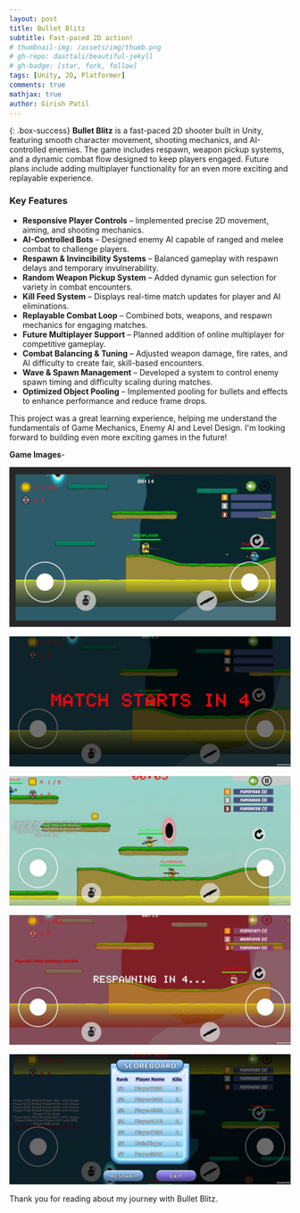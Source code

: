 ```yaml
---
layout: post
title: Bullet Blitz
subtitle: Fast-paced 2D action!
# thumbnail-img: /assets/img/thumb.png
# gh-repo: daattali/beautiful-jekyll
# gh-badge: [star, fork, follow]
tags: [Unity, 2D, Platformer]
comments: true
mathjax: true
author: Girish Patil
---
```


<!-- success warning error note -->
{: .box-success}
**Bullet Blitz** is a fast-paced 2D shooter built in Unity, featuring smooth character movement, shooting mechanics, and AI-controlled enemies. The game includes respawn, weapon pickup systems, and a dynamic combat flow designed to keep players engaged. Future plans include adding multiplayer functionality for an even more exciting and replayable experience.


### Key Features

- **Responsive Player Controls** – Implemented precise 2D movement, aiming, and shooting mechanics.
- **AI-Controlled Bots** – Designed enemy AI capable of ranged and melee combat to challenge players.
- **Respawn & Invincibility Systems** – Balanced gameplay with respawn delays and temporary invulnerability.
- **Random Weapon Pickup System** – Added dynamic gun selection for variety in combat encounters.
- **Kill Feed System** – Displays real-time match updates for player and AI eliminations.
- **Replayable Combat Loop** – Combined bots, weapons, and respawn mechanics for engaging matches.
- **Future Multiplayer Support** – Planned addition of online multiplayer for competitive gameplay.
- **Combat Balancing & Tuning** – Adjusted weapon damage, fire rates, and AI difficulty to create fair, skill-based encounters.
- **Wave & Spawn Management** – Developed a system to control enemy spawn timing and difficulty scaling during matches.
- **Optimized Object Pooling** – Implemented pooling for bullets and effects to enhance performance and reduce frame drops.

This project was a great learning experience, helping me understand the fundamentals of Game Mechanics, Enemy AI and Level Design. I'm looking forward to building even more exciting games in the future!

**Game Images**-


![Image 1](<../assets/img/Screenshot 2025-09-29 145023.png>) 

![Image 2](<../assets/img/WhatsApp Image 2025-10-11 at 12.03.51 PM.jpeg>)

![Image 3](<../assets/img/WhatsApp Image 2025-10-11 at 12.03.52 PM(1).jpeg>)

![Image 4](<../assets/img/WhatsApp Image 2025-10-11 at 12.03.52 PM.jpeg>)

![Image 5](<../assets/img/WhatsApp Image 2025-10-11 at 12.03.50 PM.jpeg>)


Thank you for reading about my journey with Bullet Blitz.
